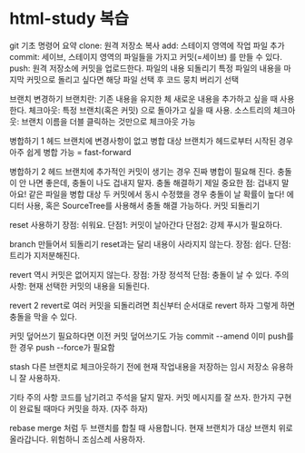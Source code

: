 # html-study 복습

git 기초 명령어 요약
clone: 원격 저장소 복사
add: 스테이지 영역에 작업 파일 추가
commit: 세이브, 스테이지 영역의 파일들을 가지고 커밋(=세이브) 를 만들 수 있다.
push: 원격 저장소에 커밋을 업로드한다.
파일의 내용 되돌리기
특정 파일의 내용을 마지막 커밋으로 돌리고 싶다면 해당 파일 선택 후 코드 뭉치 버리기 선택


브랜치 변경하기
브랜치란: 기존 내용을 유지한 체 새로운 내용을 추가하고 싶을 때 사용한다.
체크아웃: 특정 브랜치(혹은 커밋) 으로 돌아가고 싶을 때 사용.
소스트리의 체크아웃: 브랜치 이름을 더블 클릭하는 것만으로 체크아웃 가능


병합하기 1
헤드 브랜치에 변경사항이 없고
병합 대상 브랜치가 헤드로부터 시작된 경우
아주 쉽게 병합 가능 = fast-forward


병합하기 2
헤드 브랜치에 추가적인 커밋이 생기는 경우
진짜 병합이 필요해 진다.
충돌이 안 나면 좋은데, 충돌이 나도 겁내지 말자.
충돌 해결하기
제일 중요한 점: 겁내지 말아요!
같은 파일을 병합 대상 두 커밋에서 동시 수정했을 경우 충돌이 날 확률이 높다!
에디터 사용, 혹은 SourceTree를 사용해서 충돌 해결 가능하다.
커밋 되돌리기


reset 사용하기
장점: 쉬워요.
단점1: 커밋이 날아간다
단점2: 강제 푸시가 필요하다.


branch 만들어서 되돌리기
reset과는 달리 내용이 사라지지 않는다.
장점: 쉽다.
단점: 트리가 지저분해진다.


revert
역시 커밋은 없어지지 않는다.
장점: 가장 정석적
단점: 충돌이 날 수 있다.
주의사항: 현재 선택한 커밋의 내용을 되돌린다.

revert 2
revert로 여러 커밋을 되돌리려면 최신부터 순서대로 revert 하자
그렇게 하면 충돌을 막을 수 있다.


커밋 덮어쓰기
필요하다면 이전 커밋 덮어쓰기도 가능
commit --amend
이미 push를 한 경우 push --force가 필요함


stash
다른 브랜치로 체크아웃하기 전에 현재 작업내용을 저장하는 임시 저장소
유용하니 잘 사용하자.

기타 주의 사항
코드를 남기려고 주석을 달지 말자.
커밋 메시지를 잘 쓰자.
한가지 구현이 완료될 때마다 커밋을 하자. (자주 하자)


rebase
merge 처럼 두 브랜치를 합칠 때 사용합니다.
현재 브랜치가 대상 브랜치 위로 올라갑니다.
위험하니 조심스레 사용하자.